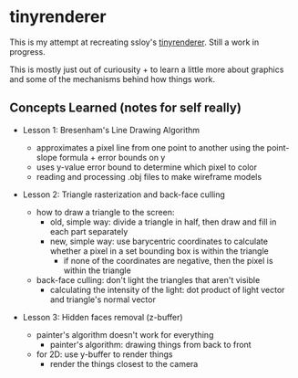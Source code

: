 # tinyrenderer

This is my attempt at recreating ssloy's [tinyrenderer](https://github.com/ssloy/tinyrenderer). Still a work in progress.

This is mostly just out of curiousity + to learn a little more about graphics and some of the mechanisms behind how things work.


## Concepts Learned (notes for self really)
* Lesson 1: Bresenham's Line Drawing Algorithm
  - approximates a pixel line from one point to another using the point-slope formula + error bounds on y
  - uses y-value error bound to determine which pixel to color  
  - reading and processing .obj files to make wireframe models

* Lesson 2: Triangle rasterization and back-face culling
  - how to draw a triangle to the screen:
     - old, simple way: divide a triangle in half, then draw and fill in each part separately
     - new, simple way: use barycentric coordinates to calculate whether a pixel in a set bounding box is within the triangle
       - if none of the coordinates are negative, then the pixel is within the triangle 
  - back-face culling: don't light the triangles that aren't visible
     - calculating the intensity of the light: dot product of light vector and triangle's normal vector  

* Lesson 3: Hidden faces removal (z-buffer)
  - painter's algorithm doesn't work for everything
    - painter's algorithm: drawing things from back to front
  - for 2D: use y-buffer to render things
    - render the things closest to the camera

